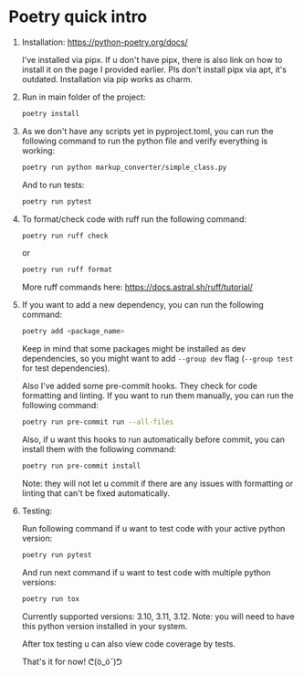 # Poetry quick intro

1. Installation: https://python-poetry.org/docs/

    I've installed via pipx. If u don't have pipx, there is also link on how to install it on the page I provided earlier. Pls don't install pipx via apt, it's outdated. Installation via pip works as charm.

2. Run in main folder of the project:

    ```bash
    poetry install
    ```

3. As we don't have any scripts yet in pyproject.toml, you can run the following command to run the python file and verify everything is working:

    ```bash
    poetry run python markup_converter/simple_class.py
    ```

    And to run tests:

    ```bash
    poetry run pytest
    ```

4. To format/check code with ruff run the following command:

    ```bash
    poetry run ruff check
    ```

    or

    ```bash
    poetry run ruff format
    ```
    More ruff commands here: https://docs.astral.sh/ruff/tutorial/

5. If you want to add a new dependency, you can run the following command:

    ```bash
    poetry add <package_name>
    ```

    Keep in mind that some packages might be installed as dev dependencies, so you might want to add `--group dev` flag (`--group test ` for test dependencies).

    Also I've added some pre-commit hooks. They check for code formatting and linting. If you want to run them manually, you can run the following command:

    ```bash
    poetry run pre-commit run --all-files
    ```

    Also, if u want this hooks to run automatically before commit, you can install them with the following command:

    ```bash
    poetry run pre-commit install
    ```

    Note: they will not let u commit if there are any issues with formatting or linting that can't be fixed automatically.

6. Testing:

    Run following command if u want to test code with your active python version:

    ```bash
    poetry run pytest
    ```

    And run next command if u want to test code with multiple python versions:

    ```bash
    poetry run tox
    ```

    Currently supported versions: 3.10, 3.11, 3.12.
    Note: you will need to have this python version installed in your system.

    After tox testing u can also view code coverage by tests.

    That's it for now! ᕦ(ò_óˇ)ᕤ
